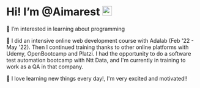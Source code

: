  # Hi! I’m @Aimarest <img src="https://media.giphy.com/media/hvRJCLFzcasrR4ia7z/giphy.gif" width="25px">
 
 👀 I’m interested in learning about programming
 
 🌱 I did an intensive online web development course with Adalab (Feb '22 - May '22).
Then I continued training thanks to other online platforms with Udemy, OpenBootcamp and Platzi.
I had the opportunity to do a software test automation bootcamp with Ntt Data, and I'm currently in training to work as a QA in that company.
 
 💞️ I love learning new things every day!, I'm very excited and motivated!!


<!---
Aimarest/Aimarest is a ✨ special ✨ repository because its `README.md` (this file) appears on your GitHub profile.
You can click the Preview link to take a look at your changes.
--->

